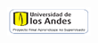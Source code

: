 <div align="right">
  <img src="pics/pro-UA.png" alt="Logo de Uniandes" width="150" height="50">
</div>
